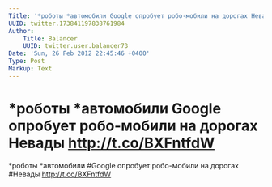 ```yaml
---
Title: '*роботы *автомобили Google опробует робо-мобили на дорогах Невады http://t.co/BXFntfdW'
UUID: twitter.173841197838761984
Author:
    Title: Balancer
    UUID: twitter.user.balancer73
Date: 'Sun, 26 Feb 2012 22:45:46 +0400'
Type: Post
Markup: Text
---
```


# *роботы *автомобили Google опробует робо-мобили на дорогах Невады http://t.co/BXFntfdW

*роботы *автомобили #Google опробует робо-мобили на дорогах
#Невады http://t.co/BXFntfdW